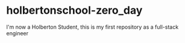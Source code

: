 # holbertonschool-zero_day
 I'm now a Holberton Student, this is my first repository as a full-stack engineer
